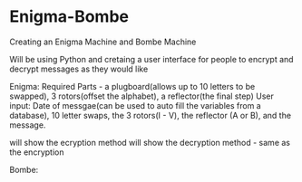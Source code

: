 # Enigma-Bombe
Creating an Enigma Machine and Bombe Machine 

Will be using Python and cretaing a user interface for people to encrypt and decrypt messages as they would like

Enigma:
Required Parts - a plugboard(allows up to 10 letters to be swapped), 3 rotors(offset the alphabet), a reflector(the final step)
User input: Date of messgae(can be used to auto fill the variables from a database), 10 letter swaps, the 3 rotors(I - V), the reflector (A or B), and the message. 

will show the ecryption method
will show the decryption method - same as the encryption 


Bombe:
